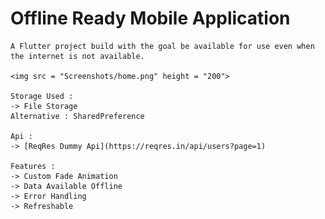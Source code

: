 # Offline Ready Mobile Application

    A Flutter project build with the goal be available for use even when the internet is not available.

    <img src = "Screenshots/home.png" height = "200">

    Storage Used :
    -> File Storage
    Alternative : SharedPreference

    Api :
    -> [ReqRes Dummy Api](https://reqres.in/api/users?page=1)

    Features :
    -> Custom Fade Animation
    -> Data Available Offline
    -> Error Handling
    -> Refreshable


    
